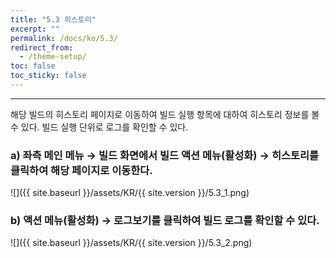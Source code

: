 ```yaml
---
title: "5.3 히스토리"
excerpt: ""
permalink: /docs/ko/5.3/
redirect_from:
  - /theme-setup/
toc: false
toc_sticky: false
---
```


---
해당 빌드의 히스토리 페이지로 이동하여 빌드 실행 항목에 대하여 히스토리 정보를 볼 수 있다. 빌드 실행 단위로 로그를 확인할 수 있다.

### a\) 좌측 메인 메뉴 → 빌드 화면에서 빌드 액션 메뉴\(활성화\) → 히스토리를 클릭하여 해당 페이지로 이동한다.
![]({{ site.baseurl }}/assets/KR/{{ site.version }}/5.3_1.png)

### b\) 액션 메뉴(활성화) → 로그보기를 클릭하여 빌드 로그를 확인할 수 있다.
![]({{ site.baseurl }}/assets/KR/{{ site.version }}/5.3_2.png)
